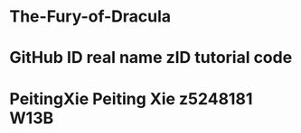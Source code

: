 # The-Fury-of-Dracula

# GitHub ID     real name     zID       tutorial code

# PeitingXie   Peiting Xie    z5248181  W13B
